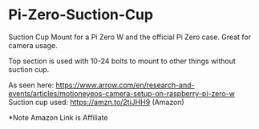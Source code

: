 # Pi-Zero-Suction-Cup
Suction Cup Mount for a Pi Zero W and the official Pi Zero case. Great for camera usage.

Top section is used with 10-24 bolts to mount to other things without suction cup.

As seen here: https://www.arrow.com/en/research-and-events/articles/motioneyeos-camera-setup-on-raspberry-pi-zero-w  
Suction cup used: https://amzn.to/2tiJHH9 (Amazon)

*Note Amazon Link is Affiliate
